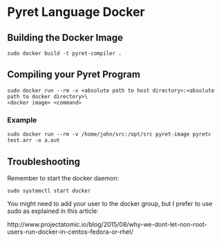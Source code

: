 # Pyret Language Docker

## Building the Docker Image
```
sudo docker build -t pyret-compiler .
```

## Compiling your Pyret Program
```
sudo docker run --rm -v <absolute path to host directory>:<absolute path to docker directory>\
<docker image> <command>
```
### Example
```
sudo docker run --rm -v /home/john/src:/opt/src pyret-image pyretc test.arr -o a.out
```
## Troubleshooting
Remember to start the docker daemon:
```
sudo systemctl start docker
```

You might need to add your user to the docker group,
but I prefer to use sudo as explained in this article:
<link>http://www.projectatomic.io/blog/2015/08/why-we-dont-let-non-root-users-run-docker-in-centos-fedora-or-rhel/</link>
